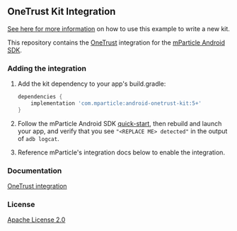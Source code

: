 ## OneTrust Kit Integration

[See here for more information](https://github.com/mParticle/mparticle-android-sdk/wiki/Kit-Development) on how to use this example to write a new kit.

This repository contains the [OneTrust](https://www.onetrust.com) integration for the [mParticle Android SDK](https://github.com/mParticle/mparticle-android-sdk).

### Adding the integration

1. Add the kit dependency to your app's build.gradle:

    ```groovy
    dependencies {
        implementation 'com.mparticle:android-onetrust-kit:5+'
    }
    ```
2. Follow the mParticle Android SDK [quick-start](https://github.com/mParticle/mparticle-android-sdk), then rebuild and launch your app, and verify that you see `"<REPLACE ME> detected"` in the output of `adb logcat`.
3. Reference mParticle's integration docs below to enable the integration.

### Documentation

[OneTrust integration](http://docs.mparticle.com/?java#onetrust)

### License

[Apache License 2.0](http://www.apache.org/licenses/LICENSE-2.0)
